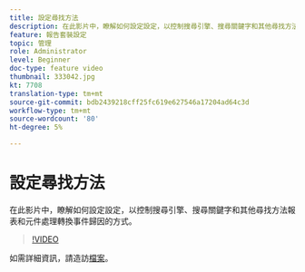 ```yaml
---
title: 設定尋找方法
description: 在此影片中，瞭解如何設定設定，以控制搜尋引擎、搜尋關鍵字和其他尋找方法報表和元件處理轉換事件歸因的方式。
feature: 報告套裝設定
topic: 管理
role: Administrator
level: Beginner
doc-type: feature video
thumbnail: 333042.jpg
kt: 7708
translation-type: tm+mt
source-git-commit: bdb2439218cff25fc619e627546a17204ad64c3d
workflow-type: tm+mt
source-wordcount: '80'
ht-degree: 5%

---
```



# 設定尋找方法

在此影片中，瞭解如何設定設定，以控制搜尋引擎、搜尋關鍵字和其他尋找方法報表和元件處理轉換事件歸因的方式。

>[!VIDEO](https://video.tv.adobe.com/v/333042/?quality=12&learn=on)

如需詳細資訊，請造訪[檔案](https://experienceleague.adobe.com/docs/analytics/admin/admin-tools/finding-methods.html)。
